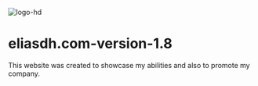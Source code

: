![logo-hd](https://user-images.githubusercontent.com/25233962/206866694-c903df53-61b9-43f1-b593-ce9ecad223d6.png)
# eliasdh.com-version-1.8
This website was created to showcase my abilities and also to promote my company.

